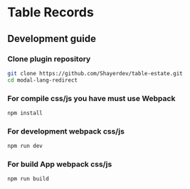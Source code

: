 # Table Records

## Development guide
### Clone plugin repository
```bash
git clone https://github.com/Shayerdev/table-estate.git
cd modal-lang-redirect
```

### For compile css/js you have must use Webpack
```bash
npm install
```
### For development webpack css/js
```bash
npm run dev
```
### For build App webpack css/js
```bash
npm run build
```